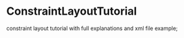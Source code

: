 # ConstraintLayoutTutorial
constraint layout tutorial with full explanations and xml file example; 

